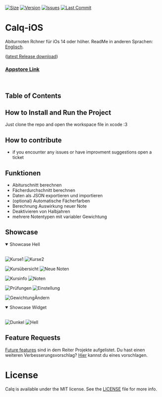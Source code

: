 [![Size](https://img.shields.io/github/repo-size/AKORA-Studios/Calq?color=428FE3&label=SIZE&style=for-the-badge)](https://apps.apple.com/tt/app/calq-abiturnoten/id1605925893?uo=2)
[![Version](https://img.shields.io/github/v/release/AKORA-Studios/Calq?color=428FE3&label=Version&style=for-the-badge)](https://apps.apple.com/tt/app/calq-abiturnoten/id1605925893?uo=2)
[![Issues](https://img.shields.io/github/issues/AKORA-Studios/Calq?color=428FE3&label=Issues&style=for-the-badge)](https://apps.apple.com/tt/app/calq-abiturnoten/id1605925893?uo=2)
[![Last Commit](https://img.shields.io/github/last-commit/AKORA-Studios/Calq/master?color=428FE3&label=lastcommit&style=for-the-badge)](https://apps.apple.com/tt/app/calq-abiturnoten/id1605925893?uo=2)

# Calq-iOS

Abiturnoten Rchner für iOs 14 oder höher.
ReadMe in anderen Sprachen: [Englisch](https://github.com/AKORA-Studios/Calq/blob/master/README.en.md).

([latest Release download](https://github.com/AKORA-Studios/Calq/releases/))

### [Appstore Link](https://apps.apple.com/tt/app/calq-abiturnoten/id1605925893?uo=2)

<br>

## Table of Contents


## How to Install and Run the Project
Just clone the repo and open the workspace file in xcode :3 

## How to contribute
* if you encounter any issues or have improvment suggestions open a ticket

## Funktionen

- Abiturschnitt berechnen
- Fächerdurchschnitt berechnen
- Daten als JSON exportieren und importieren
- (optional) Automatische Fächerfarben
- Berechnung Auswirkung neuer Note
- Deaktivieren von Halbjahren
- mehrere Notentypen mit variabler Gewichtung

## Showcase

<details open>
<summary>Showcase Hell</summary>
<br>
  
![Kurse1](https://media.discordapp.net/attachments/867129329363976212/1075423171869675631/Simulator_Screen_Shot_iPhone_14_Pro_2023_02_15_at_06_10_04.png?width=309&height=669)
![Kurse2](https://media.discordapp.net/attachments/867129329363976212/1075432909852381234/Simulator_Screen_Shot_iPhone_14_Pro_2023_02_15_at_06_13_22.png?width=309&height=669)

![Kursübersicht](https://media.discordapp.net/attachments/867129329363976212/1075423170997260389/Simulator_Screen_Shot_iPhone_14_Pro_2023_02_15_at_06_12_50.png?width=309&height=669)
![Neue Noten](https://media.discordapp.net/attachments/867129329363976212/1075432909491679253/simulator_screenshot_36F6B44E-54EE-4902-952A-C98A936B511F.png?width=309&height=669)

![Kursinfo](https://media.discordapp.net/attachments/867129329363976212/1075423172775645244/Simulator_Screen_Shot_iPhone_14_Pro_2023_02_15_at_06_11_11.png?width=309&height=669)
![Noten](https://media.discordapp.net/attachments/867129329363976212/1075423173002149948/Simulator_Screen_Shot_iPhone_14_Pro_2023_02_15_at_06_11_17.png?width=309&height=669)

![Prüfungen](https://media.discordapp.net/attachments/867129329363976212/1078048575604396092/Simulator_Screen_Shot_-_iPhone_14_-_2023-02-22_at_21.19.21.png?width=309&height=670)
![Einstellung](https://media.discordapp.net/attachments/867129329363976212/1075423173220245554/Simulator_Screen_Shot_iPhone_14_Pro_2023_02_15_at_06_11_22.png?width=309&height=669)

![GewichtungÄndern](https://media.discordapp.net/attachments/867129329363976212/1110268846188806204/Simulator_Screenshot_-_iPhone_14_-_2023-05-22_at_20.10.43.png?width=310&height=670)

</details>

<details open>
<summary>Showcase Widget</summary>
<br>
  
![Dunkel](https://media.discordapp.net/attachments/867129329363976212/961320549760499802/unknown.png?width=309&height=670)
![Hell](https://media.discordapp.net/attachments/867129329363976212/961320571247927306/unknown.png?width=309&height=670)
</details
<br>

## Feature Requests

[Future features](https://github.com/AKORA-Studios/Calq/projects2) sind in dem Reiter Projekte aufgelistet. Du hast einen weiteren Verbesserungsvorschlag? [Hier](https://github.com/AKORA-Studios/Calq/issues) kannst du eines vorschlagen.

# License

Calq is available under the MIT license. See the [LICENSE](https://github.com/AKORA-Studios/Calq-iOS/blob/main/LICENSE) file for more info.
